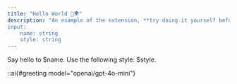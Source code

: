 ```yaml
---
title: "Hello World 👋🌍"
description: "An example of the extension, **try doing it yourself before peeking!** We add a new 'style' input and tell the model to use that style by referencing that value in the prompt using `$style`.
input:
    name: string
    style: string
---
```


Say hello to $name.
Use the following style: $style.

::ai{#greeting model="openai/gpt-4o-mini"}

